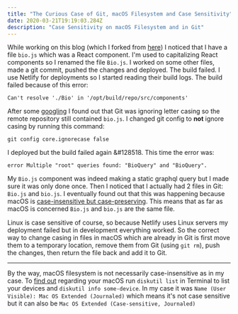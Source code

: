 ```yaml
---
title: "The Curious Case of Git, macOS Filesystem and Case Sensitivity"
date: 2020-03-21T19:19:03.284Z
description: "Case Sensitivity on macOS Filesystem and in Git"
---
```


While working on this blog (which I forked from [here](https://github.com/gatsbyjs/gatsby-starter-blog)) I noticed that I have a file `bio.js` which was a React component. I'm used to capitalizing React components so I renamed the file `Bio.js`. I worked on some other files, made a git commit, pushed the changes and deployed. The build failed. I use Netlify for deployments so I started reading their build logs. The build failed because of this error:

```
Can't resolve './Bio' in '/opt/build/repo/src/components'
```

After some [googling](https://stackoverflow.com/a/53116/5863693) I found out that Git was ignoring letter casing so the remote repository still contained `bio.js`. I changed git config to **not** ignore casing by running this command:

```
git config core.ignorecase false
```

I deployed but the build failed again &#128518. This time the error was:

```
error Multiple "root" queries found: "BioQuery" and "BioQuery".
```

My `Bio.js` component was indeed making a static graphql query but I made sure it was only done once. Then I noticed that I actually had 2 files in Git: `Bio.js` and `bio.js`. I eventually found out that this was happening because macOS is [case-insensitive but case-preserving](https://stackoverflow.com/a/18000286/5863693). This means that as far as macOS is concerned `Bio.js` and `bio.js` are the same file.

Linux is case sensitive of course, so because Netlify uses Linux servers my deployment failed but in development everything worked. So the correct way to change casing in files in macOS which are already in Git is first move them to a temporary location, remove them from Git (using `git rm`), push the changes, then return the file back and add it to Git.

---

By the way, macOS filesystem is not necessarily case-insensitive as in my case. To [find out](https://apple.stackexchange.com/a/22304/228585) regarding your macOS run `diskutil list` in Terminal to list your devices and `diskutil info some-device`. In my case it was `Name (User Visible): Mac OS Extended (Journaled)` which means it's not case sensitive but it can also be `Mac OS Extended (Case-sensitive, Journaled)`
